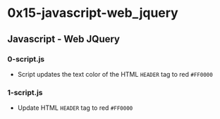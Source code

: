 # 0x15-javascript-web_jquery

## Javascript - Web JQuery
### 0-script.js
* Script updates the text color of the HTML `HEADER` tag to red `#FF0000`

### 1-script.js
* Update HTML `HEADER` tag to red `#FF0000`

